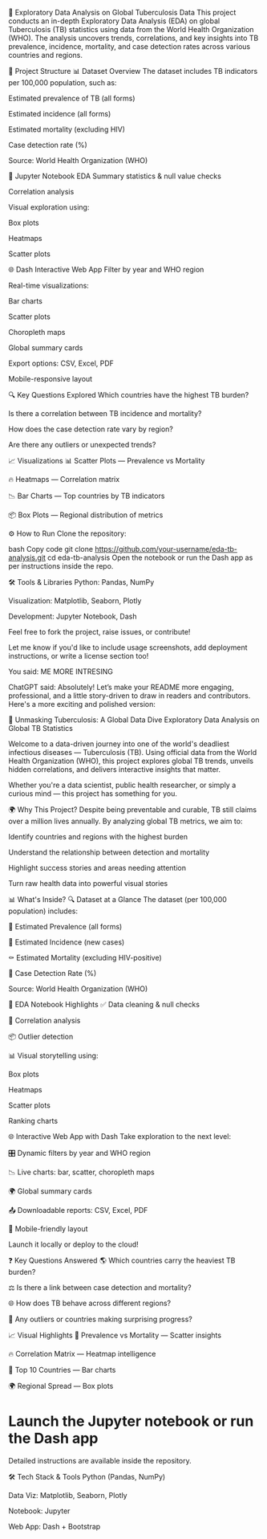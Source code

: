 
🧪 Exploratory Data Analysis on Global Tuberculosis Data
This project conducts an in-depth Exploratory Data Analysis (EDA) on global Tuberculosis (TB) statistics using data from the World Health Organization (WHO). The analysis uncovers trends, correlations, and key insights into TB prevalence, incidence, mortality, and case detection rates across various countries and regions.

📁 Project Structure
📊 Dataset Overview
The dataset includes TB indicators per 100,000 population, such as:

Estimated prevalence of TB (all forms)

Estimated incidence (all forms)

Estimated mortality (excluding HIV)

Case detection rate (%)

Source: World Health Organization (WHO)

🧪 Jupyter Notebook EDA
Summary statistics & null value checks

Correlation analysis

Visual exploration using:

Box plots

Heatmaps

Scatter plots

🌐 Dash Interactive Web App
Filter by year and WHO region

Real-time visualizations:

Bar charts

Scatter plots

Choropleth maps

Global summary cards

Export options: CSV, Excel, PDF

Mobile-responsive layout

🔍 Key Questions Explored
Which countries have the highest TB burden?

Is there a correlation between TB incidence and mortality?

How does the case detection rate vary by region?

Are there any outliers or unexpected trends?

📈 Visualizations
📊 Scatter Plots — Prevalence vs Mortality

🔥 Heatmaps — Correlation matrix

📉 Bar Charts — Top countries by TB indicators

📦 Box Plots — Regional distribution of metrics

⚙️ How to Run
Clone the repository:

bash
Copy code
git clone https://github.com/your-username/eda-tb-analysis.git
cd eda-tb-analysis
Open the notebook or run the Dash app as per instructions inside the repo.

🛠 Tools & Libraries
Python: Pandas, NumPy

Visualization: Matplotlib, Seaborn, Plotly

Development: Jupyter Notebook, Dash

Feel free to fork the project, raise issues, or contribute!

Let me know if you'd like to include usage screenshots, add deployment instructions, or write a license section too!






You said:
ME MORE INTRESING


ChatGPT said:
Absolutely! Let’s make your README more engaging, professional, and a little story-driven to draw in readers and contributors. Here's a more exciting and polished version:

🧪 Unmasking Tuberculosis: A Global Data Dive
Exploratory Data Analysis on Global TB Statistics

Welcome to a data-driven journey into one of the world's deadliest infectious diseases — Tuberculosis (TB). Using official data from the World Health Organization (WHO), this project explores global TB trends, unveils hidden correlations, and delivers interactive insights that matter.

Whether you're a data scientist, public health researcher, or simply a curious mind — this project has something for you.

🌍 Why This Project?
Despite being preventable and curable, TB still claims over a million lives annually. By analyzing global TB metrics, we aim to:

Identify countries and regions with the highest burden

Understand the relationship between detection and mortality

Highlight success stories and areas needing attention

Turn raw health data into powerful visual stories

📊 What's Inside?
🔍 Dataset at a Glance
The dataset (per 100,000 population) includes:

🦠 Estimated Prevalence (all forms)

🧬 Estimated Incidence (new cases)

⚰️ Estimated Mortality (excluding HIV-positive)

🧪 Case Detection Rate (%)

Source: World Health Organization (WHO)

🧠 EDA Notebook Highlights
✅ Data cleaning & null checks

🔗 Correlation analysis

📦 Outlier detection

📊 Visual storytelling using:

Box plots

Heatmaps

Scatter plots

Ranking charts

🌐 Interactive Web App with Dash
Take exploration to the next level:

🎛️ Dynamic filters by year and WHO region

📉 Live charts: bar, scatter, choropleth maps

🌍 Global summary cards

📤 Downloadable reports: CSV, Excel, PDF

📱 Mobile-friendly layout

Launch it locally or deploy to the cloud!

❓ Key Questions Answered
🌎 Which countries carry the heaviest TB burden?

⚖️ Is there a link between case detection and mortality?

🌐 How does TB behave across different regions?

🚩 Any outliers or countries making surprising progress?

📈 Visual Highlights
🧪 Prevalence vs Mortality — Scatter insights

🔥 Correlation Matrix — Heatmap intelligence

🥇 Top 10 Countries — Bar charts

🌍 Regional Spread — Box plots

# Launch the Jupyter notebook or run the Dash app
Detailed instructions are available inside the repository.

🛠 Tech Stack & Tools
Python (Pandas, NumPy)

Data Viz: Matplotlib, Seaborn, Plotly

Notebook: Jupyter

Web App: Dash + Bootstrap

